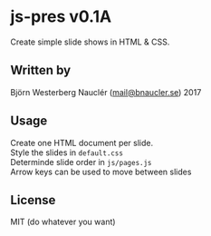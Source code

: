 # js-pres v0.1A
Create simple slide shows in HTML & CSS.

## Written by
Björn Westerberg Nauclér (mail@bnaucler.se) 2017

## Usage
Create one HTML document per slide.  
Style the slides in `default.css`  
Determinde slide order in `js/pages.js`  
Arrow keys can be used to move between slides

## License
MIT (do whatever you want)
